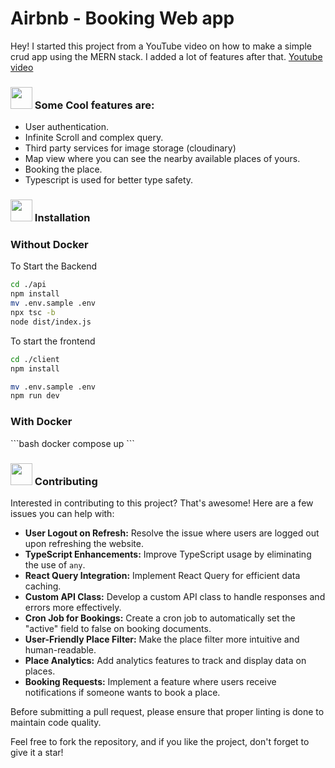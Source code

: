 # Airbnb - Booking Web app

Hey! 
I started this project from a YouTube video on how to make a simple crud app using the MERN stack. I added a lot of features after that. 
[Youtube video](https://youtu.be/MpQbwtSiZ7E?si=SC6H27P5fohiFi1w)

<h3>
<img src="https://github.com/Meetjain1/wanderlust/assets/133582566/1ee5934a-27be-4502-a7bf-e6a8c78fe5a3" width="35" height="35" style="max-width: 100%;"> Some Cool features are:
</h3>

- User authentication.
- Infinite Scroll and complex query.
- Third party services for image storage (cloudinary)
- Map view where you can see the nearby available places of yours.
- Booking the place.
- Typescript is used for better type safety.
<h3>
<img src="https://github.com/user-attachments/assets/4e1250df-4c49-48c5-80f5-9797d3e73170" width="35" height="35" style="max-width: 100%;"> Installation
</h3>

<h3> Without Docker </h3>

To Start the Backend

```bash
cd ./api
npm install
mv .env.sample .env
npx tsc -b 
node dist/index.js
```
To start the frontend

```bash
cd ./client
npm install

mv .env.sample .env
npm run dev
```
<h3> With Docker </h3>
```bash
docker compose up
```
<h3>
<img src="https://github.com/user-attachments/assets/e9ad9181-81f2-43ea-97d6-6dea009acfa1" width="35" height="35" style="max-width: 100%;"> Contributing
</h3>

Interested in contributing to this project? That's awesome! Here are a few issues you can help with:

- **User Logout on Refresh:** Resolve the issue where users are logged out upon refreshing the website.
- **TypeScript Enhancements:** Improve TypeScript usage by eliminating the use of `any`.
- **React Query Integration:** Implement React Query for efficient data caching.
- **Custom API Class:** Develop a custom API class to handle responses and errors more effectively.
- **Cron Job for Bookings:** Create a cron job to automatically set the "active" field to false on booking documents.
- **User-Friendly Place Filter:** Make the place filter more intuitive and human-readable.
- **Place Analytics:** Add analytics features to track and display data on places.
- **Booking Requests:** Implement a feature where users receive notifications if someone wants to book a place.

Before submitting a pull request, please ensure that proper linting is done to maintain code quality.

Feel free to fork the repository, and if you like the project, don't forget to give it a star!

